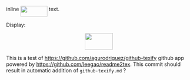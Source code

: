 inline <img src="/tex/9bfee8f25aa67c5f12220a111ed5d1be.svg?invert_in_darkmode&sanitize=true" align=middle width=73.25633205pt height=28.92634470000001pt/> text.

Display:

<p align="center"><img src="/tex/3fd7f4fce51c70a4ca2ad279aee80719.svg?invert_in_darkmode&sanitize=true" align=middle width=75.57163349999999pt height=44.69878215pt/></p>

This is a test of https://github.com/agurodriguez/github-texify github app powered by https://github.com/leegao/readme2tex.
This commit should result in automatic addition of `github-texify.md` ?
